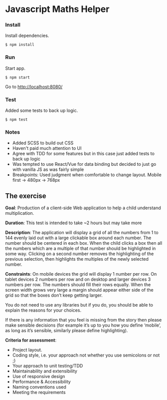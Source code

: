 # Javascript Maths Helper

### Install

Install dependencies.

`$ npm install`

### Run

Start app.

`$ npm start`

Go to [http://localhost:8080/](http://localhost:8080/)

### Test

Added some tests to back up logic.

`$ npm test`

### Notes

* Added SCSS to build out CSS
* Haven't paid much attention to UI
* Agree with TDD for some features but in this case just added tests to back up logic
* Was tempted to use React/Vue for data binding but decided to just go with vanilla JS as was fairly simple
* Breakpoints: Used judgment when comfortable to change layout. Mobile first -> 480px -> 768px

## The exercise

__Goal__: Production of a client-side Web application to help a child understand multiplication.

__Duration__: This test is intended to take ~2 hours but may take more

__Description__: The application will display a grid of all the numbers from 1 to 144 evenly laid out with a large clickable box around each number. The number should be centered in each box. When the child clicks a box then all the numbers which are a multiple of that number should be highlighted in some way. Clicking on a second number removes the highlighting of the previous selection, then highlights the multiples of the newly selected number.

__Constraints__: On mobile devices the grid will display 1 number per row. On tablet devices 2 numbers per row and on desktop and larger devices 3 numbers per row. The numbers should fill their rows equally. When the screen width grows very large a margin should appear either side of the grid so that the boxes don’t keep getting larger.

You do not need to use any libraries but if you do, you should be able to explain the reasons for your choices.

If there is any information that you feel is missing from the story then please make sensible decisions (for example it’s up to you how you define ‘mobile’, as long as it’s sensible, similarly please define highlighting).

__Criteria for assessment__:

* Project layout.
* Coding style, i.e. your approach not whether you use semicolons or not ;)
* Your approach to unit testing/TDD
* Maintainability and extensibility
* Use of responsive design
* Performance & Accessibility
* Naming conventions used
* Meeting the requirements
